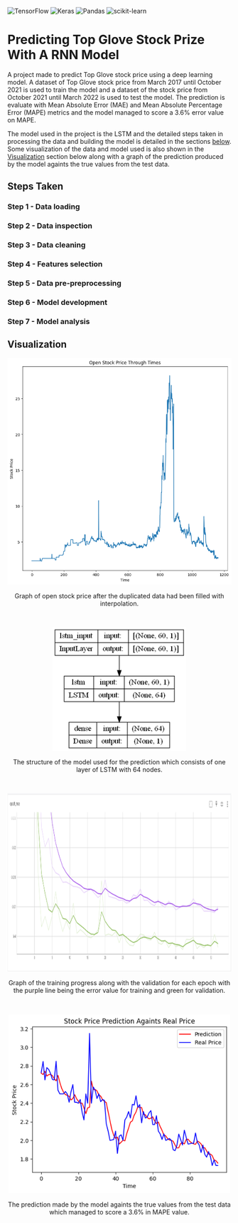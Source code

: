 ![TensorFlow](https://img.shields.io/badge/TensorFlow-%23FF6F00.svg?style=flat&logo=TensorFlow&logoColor=white)
![Keras](https://img.shields.io/badge/Keras-%23D00000.svg?style=flat&logo=Keras&logoColor=white)
![Pandas](https://img.shields.io/badge/pandas-%23150458.svg?style=flat&logo=pandas&logoColor=white)
![scikit-learn](https://img.shields.io/badge/scikit--learn-%23F7931E.svg?style=flat&logo=scikit-learn&logoColor=white)

# Predicting Top Glove Stock Prize With A RNN Model
A project made to predict Top Glove stock price using a deep learning model. A dataset of Top Glove stock price from March 2017 until October 2021 is used to train the model and a dataset of the stock price from October 2021 until March 2022 is used to test the model. The prediction is evaluate with Mean Absolute Error (MAE) and Mean Absolute Percentage Error (MAPE) metrics and the model managed to score a 3.6% error value on MAPE.

The model used in the project is the LSTM and the detailed steps taken in processing the data and building the model is detailed in the sections [below](#steps-taken). Some visualization of the data and model used is also shown in the [Visualization](#visualization) section below along with a graph of the prediction produced by the model againts the true values from the test data.

## Steps Taken
### Step 1 - Data loading    
### Step 2 - Data inspection    
### Step 3 - Data cleaning    
### Step 4 - Features selection   
### Step 5 - Data pre-preprocessing    
### Step 6 - Model development    
### Step 7 - Model analysis  

## Visualization
<p align="center">
  <img src="resources/open_stock_price.png" width=700/>
</p>  

<p align="center">
Graph of open stock price after the duplicated data had been filled with interpolation.
</p>

<p><br></p>
<p align="center">
  <img src="resources/model.png" width=300/>
</p>  

<p align="center">
The structure of the model used for the prediction which consists of one layer of LSTM with 64 nodes.
</p>

<p><br></p>
<p align="center">
  <img src="resources/training.png" height=400/>
</p>  

<p align="center">
Graph of the training progress along with the validation for each epoch with the purple line being the error value for training and green for validation.
</p>

<p><br></p>
<p align="center">
  <img src="resources/prediction_vs_target.png" width=500/>
</p>  

<p align="center">
The prediction made by the model againts the true values from the test data which managed to score a 3.6% in MAPE value.
</p>




